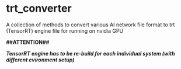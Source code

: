# trt_converter
A collection of methods to convert various AI network file format to trt (TensorRT) engine file for running on nvidia GPU

**##ATTENTION##**

***TensorRT engine has to be re-build for each individual system (with different evironment setup)***
